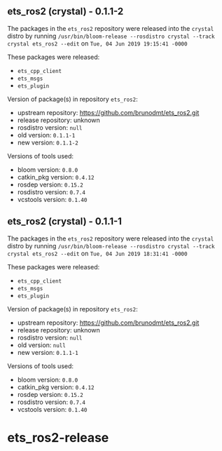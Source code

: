 ## ets_ros2 (crystal) - 0.1.1-2

The packages in the `ets_ros2` repository were released into the `crystal` distro by running `/usr/bin/bloom-release --rosdistro crystal --track crystal ets_ros2 --edit` on `Tue, 04 Jun 2019 19:15:41 -0000`

These packages were released:
- `ets_cpp_client`
- `ets_msgs`
- `ets_plugin`

Version of package(s) in repository `ets_ros2`:

- upstream repository: https://github.com/brunodmt/ets_ros2.git
- release repository: unknown
- rosdistro version: `null`
- old version: `0.1.1-1`
- new version: `0.1.1-2`

Versions of tools used:

- bloom version: `0.8.0`
- catkin_pkg version: `0.4.12`
- rosdep version: `0.15.2`
- rosdistro version: `0.7.4`
- vcstools version: `0.1.40`


## ets_ros2 (crystal) - 0.1.1-1

The packages in the `ets_ros2` repository were released into the `crystal` distro by running `/usr/bin/bloom-release --rosdistro crystal --track crystal ets_ros2 --edit` on `Tue, 04 Jun 2019 18:31:41 -0000`

These packages were released:
- `ets_cpp_client`
- `ets_msgs`
- `ets_plugin`

Version of package(s) in repository `ets_ros2`:

- upstream repository: https://github.com/brunodmt/ets_ros2.git
- release repository: unknown
- rosdistro version: `null`
- old version: `null`
- new version: `0.1.1-1`

Versions of tools used:

- bloom version: `0.8.0`
- catkin_pkg version: `0.4.12`
- rosdep version: `0.15.2`
- rosdistro version: `0.7.4`
- vcstools version: `0.1.40`


# ets_ros2-release